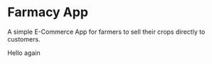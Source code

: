 # Farmacy App

A simple E-Commerce App for farmers to sell their crops directly to customers.

Hello again 